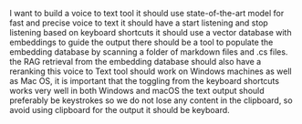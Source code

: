 I want to build a voice to text tool
it should use state-of-the-art model for fast and precise voice to text
it should have a start listening and stop listening based on keyboard shortcuts
it should use a vector database with embeddings to guide the output
there should be a tool to populate the embedding database by scanning a folder of markdown files and .cs files.
the RAG retrieval from the embedding database should also have a reranking
this voice to Text tool should work on Windows machines as well as Mac OS, it is important that the toggling from the keyboard shortcuts works very well in both Windows and macOS
the text output should preferably be keystrokes so we do not lose any content in the clipboard, so avoid using clipboard for the output it should be keyboard.
